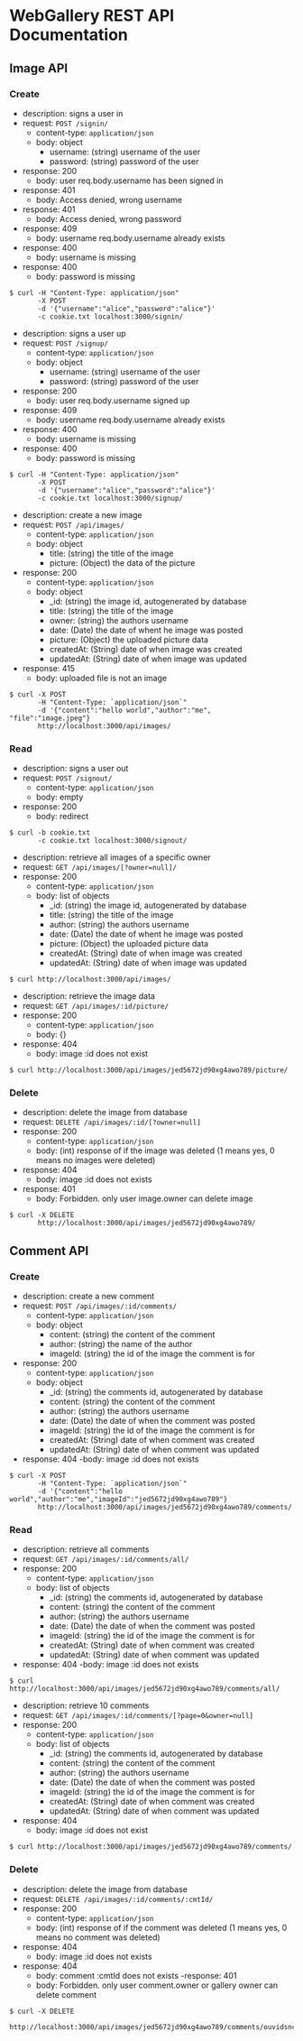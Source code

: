 # WebGallery REST API Documentation

## Image API

### Create

- description: signs a user in
- request: `POST /signin/`
    - content-type: `application/json`
    - body: object
      - username: (string) username of the user
      - password: (string) password of the user
- response: 200
    - body: user req.body.username has been signed in
- response: 401
	- body: Access denied, wrong username
- response: 401
	- body: Access denied, wrong password
- response: 409
    - body: username req.body.username already exists
- response: 400
	- body: username is missing
- response: 400
	- body: password is missing

```
$ curl -H "Content-Type: application/json" 
       -X POST 
	   -d '{"username":"alice","password":"alice"}'
	   -c cookie.txt localhost:3000/signin/
```

- description: signs a user up
- request: `POST /signup/`
    - content-type: `application/json`
    - body: object
      - username: (string) username of the user
      - password: (string) password of the user
- response: 200
    - body: user req.body.username signed up
- response: 409
    - body: username req.body.username already exists
- response: 400
	- body: username is missing
- response: 400
	- body: password is missing

```	
$ curl -H "Content-Type: application/json"
	   -X POST 
	   -d '{"username":"alice","password":"alice"}'
	   -c cookie.txt localhost:3000/signup/
```

- description: create a new image
- request: `POST /api/images/`
    - content-type: `application/json`
    - body: object
      - title: (string) the title of the image
      - picture: (Object) the data of the picture
- response: 200
    - content-type: `application/json`
    - body: object
      - _id: (string) the image id, autogenerated by database
      - title: (string) the title of the image
      - owner: (string) the authors username
      - date: (Date) the date of whent he image was posted
      - picture: (Object) the uploaded picture data
	  - createdAt: (String) date of when image was created
	  - updatedAt: (String) date of when image was updated
- response: 415
    - body: uploaded file is not an image
``` 
$ curl -X POST 
       -H "Content-Type: `application/json`" 
       -d '{"content":"hello world","author":"me", "file":"image.jpeg"} 
       http://localhost:3000/api/images/
```

### Read

- description: signs a user out
- request: `POST /signout/`
    - content-type: `application/json`
    - body: empty
- response: 200
    - body: redirect

```	
$ curl -b cookie.txt
	   -c cookie.txt localhost:3000/signout/
```

- description: retrieve all images of a specific owner
- request: `GET /api/images/[?owner=null]/`   
- response: 200
    - content-type: `application/json`
    - body: list of objects
      - _id: (string) the image id, autogenerated by database
      - title: (string) the title of the image
      - author: (string) the authors username
      - date: (Date) the date of whent he image was posted
      - picture: (Object) the uploaded picture data
	  - createdAt: (String) date of when image was created
	  - updatedAt: (String) date of when image was updated
 
``` 
$ curl http://localhost:3000/api/images/
``` 

- description: retrieve the image data
- request: `GET /api/images/:id/picture/`
- response: 200
    - content-type: `application/json`
    - body: {}
- response: 404
    - body: image :id does not exist

``` 
$ curl http://localhost:3000/api/images/jed5672jd90xg4awo789/picture/
``` 
  
### Delete
  
- description: delete the image from database
- request: `DELETE /api/images/:id/[?owner=null]`
- response: 200
    - content-type: `application/json`
    - body: (int) response of if the image was deleted (1 means yes, 0 means no images were deleted)
- response: 404
    - body: image :id does not exists
- response: 401
	- body: Forbidden. only user image.owner can delete image

``` 
$ curl -X DELETE
       http://localhost:3000/api/images/jed5672jd90xg4awo789/
```


## Comment API

### Create

- description: create a new comment
- request: `POST /api/images/:id/comments/`
    - content-type: `application/json`
    - body: object
      - content: (string) the content of the comment
      - author: (string) the name of the author
	  - imageId: (string) the id of the image the comment is for
- response: 200
    - content-type: `application/json`
    - body: object
	  - _id: (string) the comments id, autogenerated by database
	  - content: (string) the content of the comment
	  - author: (string) the authors username
	  - date: (Date) the date of when the comment was posted
	  - imageId: (string) the id of the image the comment is for
      - createdAt: (String) date of when comment was created
	  - updatedAt: (String) date of when comment was updated
- response: 404
	-body: image :id does not exists

``` 
$ curl -X POST 
       -H "Content-Type: `application/json`" 
       -d '{"content":"hello world","author":"me","imageId":"jed5672jd90xg4awo789"} 
       http://localhost:3000/api/images/jed5672jd90xg4awo789/comments/
```

### Read

- description: retrieve all comments 
- request: `GET /api/images/:id/comments/all/`   
- response: 200
    - content-type: `application/json`
    - body: list of objects
      - _id: (string) the comments id, autogenerated by database
	  - content: (string) the content of the comment
	  - author: (string) the authors username
	  - date: (Date) the date of when the comment was posted
	  - imageId: (string) the id of the image the comment is for
      - createdAt: (String) date of when comment was created
	  - updatedAt: (String) date of when comment was updated
- response: 404
	-body: image :id does not exists
 
``` 
$ curl http://localhost:3000/api/images/jed5672jd90xg4awo789/comments/all/
``` 

- description: retrieve 10 comments
- request: `GET /api/images/:id/comments/[?page=0&owner=null]`
- response: 200
    - content-type: `application/json`
    - body: list of objects
      - _id: (string) the comments id, autogenerated by database
	  - content: (string) the content of the comment
	  - author: (string) the authors username
	  - date: (Date) the date of when the comment was posted
	  - imageId: (string) the id of the image the comment is for
      - createdAt: (String) date of when comment was created
	  - updatedAt: (String) date of when comment was updated
- response: 404
    - body: image :id does not exist

``` 
$ curl http://localhost:3000/api/images/jed5672jd90xg4awo789/comments/
``` 
  
### Delete

- description: delete the image from database
- request: `DELETE /api/images/:id/comments/:cmtId/`
- response: 200
    - content-type: `application/json`
    - body: (int) response of if the comment was deleted (1 means yes, 0 means no comment was deleted)
- response: 404
    - body: image :id does not exists
- response: 404
    - body: comment :cmtId does not exists
-response: 401
	- body: Forbidden. only user comment.owner or gallery owner can delete comment

``` 
$ curl -X DELETE
       http://localhost:3000/api/images/jed5672jd90xg4awo789/comments/ouvidsncaiu4779/
```

